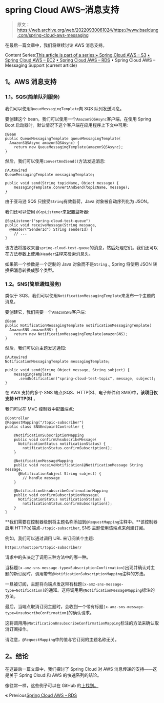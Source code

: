 # spring Cloud AWS–消息支持

> 原文：<https://web.archive.org/web/20220930061024/https://www.baeldung.com/spring-cloud-aws-messaging>

在最后一篇文章中，我们将继续讨论 AWS 消息支持。

Content Series:[This article is part of a series:](javascript:void(0);)[• Spring Cloud AWS – S3](/web/20221208143841/https://www.baeldung.com/spring-cloud-aws-s3)
[• Spring Cloud AWS – EC2](/web/20221208143841/https://www.baeldung.com/spring-cloud-aws-ec2)
[• Spring Cloud AWS – RDS](/web/20221208143841/https://www.baeldung.com/spring-cloud-aws-rds)
• Spring Cloud AWS – Messaging Support (current article)

## 1。AWS 消息支持

### 1.1。SQS(简单队列服务)

我们可以使用`QueueMessagingTemplate`向 SQS 队列发送消息。

要创建这个 bean，我们可以使用一个`AmazonSQSAsync`客户端，在使用 Spring Boot 启动器时，默认情况下这个客户端在应用程序上下文中可用:

```
@Bean
public QueueMessagingTemplate queueMessagingTemplate(
  AmazonSQSAsync amazonSQSAsync) {
    return new QueueMessagingTemplate(amazonSQSAsync);
}
```

然后，我们可以使用`convertAndSend()`方法发送消息:

```
@Autowired
QueueMessagingTemplate messagingTemplate;

public void send(String topicName, Object message) {
    messagingTemplate.convertAndSend(topicName, message);
}
```

由于亚马逊 SQS 只接受`String`有效载荷，Java 对象被自动序列化为 JSON。

我们还可以使用 `@SqsListener`来配置监听器:

```
@SqsListener("spring-cloud-test-queue")
public void receiveMessage(String message, 
  @Header("SenderId") String senderId) {
    // ...
}
```

该方法将接收来自`spring-cloud-test-queue`的消息，然后处理它们。我们还可以在方法参数上使用`@Header`注释来检索消息头。

如果第一个参数是一个定制的 Java 对象而不是`String,`, Spring 将使用 JSON 转换把消息转换成那个类型。

### 1.2。SNS(简单通知服务)

类似于 SQS，我们可以使用`NotificationMessagingTemplate`来发布一个主题的消息。

要创建它，我们需要一个`AmazonSNS`客户端:

```
@Bean
public NotificationMessagingTemplate notificationMessagingTemplate(
  AmazonSNS amazonSNS) {
    return new NotificationMessagingTemplate(amazonSNS);
}
```

然后，我们可以向主题发送通知:

```
@Autowired
NotificationMessagingTemplate messagingTemplate;

public void send(String Object message, String subject) {
    messagingTemplate
      .sendNotification("spring-cloud-test-topic", message, subject);
}
```

在 AWS 支持的多个 SNS 端点(SQS、HTTP(S)、电子邮件和 SMS)中，**该项目仅支持 HTTP(S)** 。

我们可以在 MVC 控制器中配置端点:

```
@Controller
@RequestMapping("/topic-subscriber")
public class SNSEndpointController {

    @NotificationSubscriptionMapping
    public void confirmUnsubscribeMessage(
      NotificationStatus notificationStatus) {
        notificationStatus.confirmSubscription();
    }

    @NotificationMessageMapping
    public void receiveNotification(@NotificationMessage String message, 
      @NotificationSubject String subject) {
        // handle message
    }

    @NotificationUnsubscribeConfirmationMapping
    public void confirmSubscriptionMessage(
      NotificationStatus notificationStatus) {
        notificationStatus.confirmSubscription();
    }
}
```

**我们需要在控制器级别将主题名称添加到`@RequestMapping`注释中。**该控制器启用 HTTP(s)端点–`/topic-subscriber`, SNS 主题使用该端点来创建订阅。

例如，我们可以通过调用 URL 来订阅某个主题:

```
https://host:port/topic-subscriber/
```

请求中的头决定了调用三种方法中的哪一种。

当标题`[x-amz-sns-message-type=SubscriptionConfirmation]`出现并确认对主题的新订阅时，调用带有`@NotificationSubscriptionMapping`注释的方法。

一旦被订阅，主题将向端点发送带有标题`[x-amz-sns-message-type=Notification]`的通知。这将调用用`@NotificationMessageMapping`标注的方法。

最后，当端点取消订阅主题时，会收到一个带有标题`[x-amz-sns-message-type=UnsubscribeConfirmation]`的确认请求。

这将调用用`@NotificationUnsubscribeConfirmationMapping`标注的方法来确认取消订阅操作。

请注意，`@RequestMapping`中的值与它订阅的主题名称无关。

## 2。结论

在这最后一篇文章中，我们探讨了 Spring Cloud 对 AWS 消息传递的支持——这是关于 Spring Cloud 和 AWS 的快速系列的结论。

像往常一样，这些例子可以在 GitHub 的[上找到。](https://web.archive.org/web/20221208143841/https://github.com/eugenp/tutorials/tree/master/spring-cloud-modules/spring-cloud-aws)

**«** Previous[Spring Cloud AWS – RDS](/web/20221208143841/https://www.baeldung.com/spring-cloud-aws-rds)